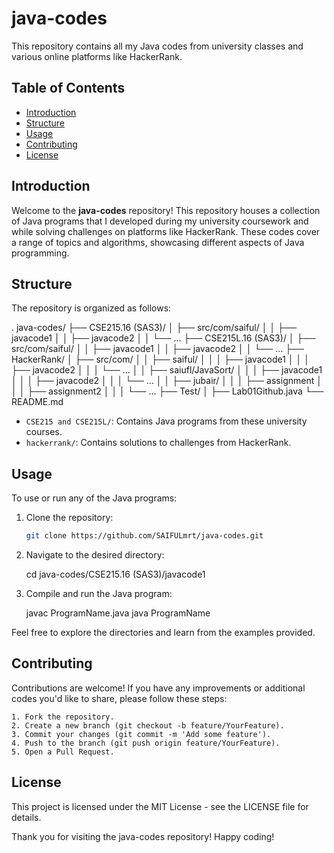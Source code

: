 # java-codes

This repository contains all my Java codes from university classes and various online platforms like HackerRank.

## Table of Contents

- [Introduction](#introduction)
- [Structure](#structure)
- [Usage](#usage)
- [Contributing](#contributing)
- [License](#license)

## Introduction

Welcome to the **java-codes** repository! This repository houses a collection of Java programs that I developed during my university coursework and while solving challenges on platforms like HackerRank. These codes cover a range of topics and algorithms, showcasing different aspects of Java programming.

## Structure

The repository is organized as follows:

.
java-codes/
├── CSE215.16 (SAS3)/
│   ├── src/com/saiful/
│   │   ├── javacode1
│   │   ├── javacode2
│   │   └── ...
├── CSE215L.16 (SAS3)/
│   ├── src/com/saiful/
│   │   ├── javacode1
│   │   ├── javacode2
│   │   └── ...
├── HackerRank/
│   ├── src/com/
│   │   ├── saiful/
│   │   │   ├── javacode1
│   │   │   ├── javacode2
│   │   │   └── ...
│   │   ├── saiufl/JavaSort/
│   │   │   ├── javacode1
│   │   │   ├── javacode2
│   │   │   └── ...
│   │   ├── jubair/
│   │   │   ├── assignment
│   │   │   ├── assignment2
│   │   │   └── ...
├── Test/
│   ├── Lab01Github.java
└── README.md


- `CSE215 and CSE215L/`: Contains Java programs from these university courses.
- `hackerrank/`: Contains solutions to challenges from HackerRank.

## Usage

To use or run any of the Java programs:

1. Clone the repository:

   ```sh
   git clone https://github.com/SAIFULmrt/java-codes.git

2. Navigate to the desired directory:

   cd java-codes/CSE215.16 (SAS3)/javacode1

3. Compile and run the Java program:

   javac ProgramName.java
   java ProgramName

Feel free to explore the directories and learn from the examples provided.

## Contributing

Contributions are welcome! If you have any improvements or additional codes you'd like to share, please follow these steps:

    1. Fork the repository.
    2. Create a new branch (git checkout -b feature/YourFeature).
    3. Commit your changes (git commit -m 'Add some feature').
    4. Push to the branch (git push origin feature/YourFeature).
    5. Open a Pull Request.


## License

This project is licensed under the MIT License - see the LICENSE file for details.

Thank you for visiting the java-codes repository! Happy coding!
